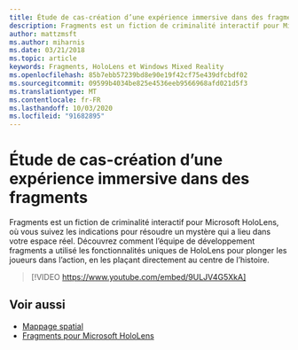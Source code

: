 ```yaml
---
title: Étude de cas-création d’une expérience immersive dans des fragments
description: Fragments est un fiction de criminalité interactif pour Microsoft HoloLens, où vous suivez les indications pour résoudre un mystère qui a lieu dans votre espace réel.
author: mattzmsft
ms.author: miharnis
ms.date: 03/21/2018
ms.topic: article
keywords: Fragments, HoloLens et Windows Mixed Reality
ms.openlocfilehash: 85b7ebb57239bd8e90e19f42cf75e439dfcbdf02
ms.sourcegitcommit: 09599b4034be825e4536eeb9566968afd021d5f3
ms.translationtype: MT
ms.contentlocale: fr-FR
ms.lasthandoff: 10/03/2020
ms.locfileid: "91682895"
---
```

# <a name="case-study---creating-an-immersive-experience-in-fragments"></a>Étude de cas-création d’une expérience immersive dans des fragments

Fragments est un fiction de criminalité interactif pour Microsoft HoloLens, où vous suivez les indications pour résoudre un mystère qui a lieu dans votre espace réel. Découvrez comment l’équipe de développement fragments a utilisé les fonctionnalités uniques de HoloLens pour plonger les joueurs dans l’action, en les plaçant directement au centre de l’histoire.



>[!VIDEO https://www.youtube.com/embed/9ULJV4G5XkA]

## <a name="see-also"></a>Voir aussi
* [Mappage spatial](../design/spatial-mapping.md)
* [Fragments pour Microsoft HoloLens](https://www.microsoft.com/p/fragments/9nblggh5ggm8)
